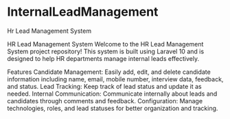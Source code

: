 # InternalLeadManagement
Hr Lead Management System

HR Lead Management System
Welcome to the HR Lead Management System project repository! This system is built using Laravel 10 and is designed to help HR departments manage internal leads effectively.

Features
Candidate Management: Easily add, edit, and delete candidate information including name, email, mobile number, interview data, feedback, and status.
Lead Tracking: Keep track of lead status and update it as needed.
Internal Communication: Communicate internally about leads and candidates through comments and feedback.
Configuration: Manage technologies, roles, and lead statuses for better organization and tracking.
